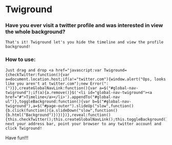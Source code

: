 # Twiground

### Have you ever visit a twitter profile and was interested in view the whole background?
	That's it! Twiground let's you hide the timeline and view the profile background!

### How to use:
	Just drag and drop <a href="javascript:var Twiground={checkTwitter:function(){var a=document.location.host;if(a!="twitter.com"){window.alert("Ops, looks like you aren't at twitter.com");new Error(":(")}},createGlobalNavLink:function(){var a=$("#global-nav-twiground");if(a){a.remove()}$('<li id="global-nav-twiground"><a href="#">Timeline</a></li>').appendTo("#global-nav ul")},toggleBackground:function(){var b=$("#global-nav-twiground"),a=$("#page-outer").slideUp("slow",function(){b.click(function(){a.slideDown("slow",function(){b.html("Background")})})})},reveal:function(){this.checkTwitter();this.createGlobalNavLink();this.toggleBackground()}};Twiground.reveal();">Twiground</a> next your address bar, point your browser to any twitter account and click Twiground!

Have fun!!!
